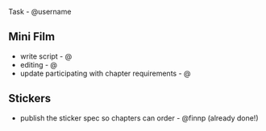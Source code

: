 Task - @username

## Mini Film
- write script - @
- editing - @
- update participating with chapter requirements - @

## Stickers
- publish the sticker spec so chapters can order - @finnp (already done!)
